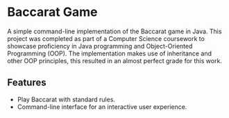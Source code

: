 # Baccarat Game

A simple command-line implementation of the Baccarat game in Java. This project was completed as part of a Computer Science coursework to showcase proficiency in Java programming and Object-Oriented Programming (OOP). The implementation makes use of inheritance and other OOP principles, this resulted in an almost perfect grade for this work.

## Features

- Play Baccarat with standard rules.
- Command-line interface for an interactive user experience.
